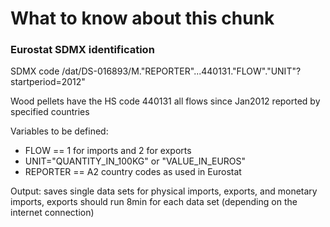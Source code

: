 # What to know about this chunk

### Eurostat SDMX identification
SDMX code /dat/DS-016893/M."REPORTER"...440131."FLOW"."UNIT"?startperiod=2012"

Wood pellets have the HS code 440131
all flows since Jan2012 reported by specified countries

Variables to be defined:
* FLOW == 1 for imports and 2 for exports
* UNIT="QUANTITY_IN_100KG" or "VALUE_IN_EUROS"
* REPORTER == A2 country codes as used in Eurostat

Output:
saves single data sets for physical imports, exports, and monetary imports, exports
should run 8min for each data set (depending on the internet connection)
